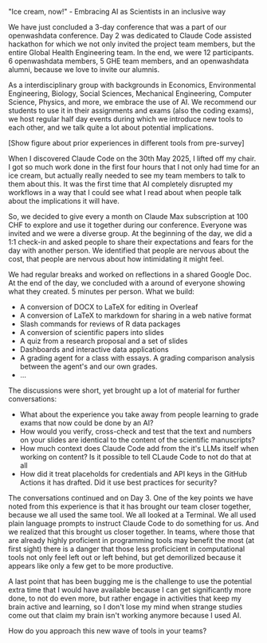 "Ice cream, now!" - Embracing AI as Scientists in an inclusive way

We have just concluded a 3-day conference that was a part of our openwashdata conference. Day 2 was dedicated to Claude Code assisted hackathon for which we not only invited the project team members, but the entire Global Health Engineering team. In the end, we were 12 participants. 6 openwashdata members, 5 GHE team members, and an openwashdata alumni, because we love to invite our alumnis.

As a interdisciplinary group with backgrounds in Economics, Environmental Engineering, Biology, Social Sciences, Mechanical Engineering, Computer Science, Physics, and more, we embrace the use of AI. We recommend our students to use it in their assignments and exams (also the coding exams), we host regular half day events during which we introduce new tools to each other, and we talk quite a lot about potential implications.

[Show figure about prior experiences in different tools from pre-survey]

When I discovered Claude Code on the 30th May 2025, I lifted off my chair. I got so much work done in the first four hours that I not only had time for an ice cream, but actually really needed to see my team members to talk to them about this. It was the first time that AI completely disrupted my workflows in a way that I could see what I read about when people talk about the implications it will have.

So, we decided to give every a month on Claude Max subscription at 100 CHF to explore and use it together during our conference. Everyone was invited and we were a diverse group. At the beginning of the day, we did a 1:1 check-in and asked people to share their expectations and fears for the day with another person. We identified that people are nervous about the cost, that people are nervous about how intimidating it might feel.

We had regular breaks and worked on reflections in a shared Google Doc. At the end of the day, we concluded with a around of everyone showing what they created. 5 minutes per person. What we build:

- A conversion of DOCX to LaTeX for editing in Overleaf
- A conversion of LaTeX to markdown for sharing in a web native format
- Slash commands for reviews of R data packages
- A conversion of scientific papers into slides
- A quiz from a research proposal and a set of slides
- Dashboards and interactive data applications
- A grading agent for a class with essays. A grading comparison analysis between the agent's and our own grades.
- ...

The discussions were short, yet brought up a lot of material for further conversations:

- What about the experience you take away from people learning to grade exams that now could be done by an AI?
- How would you verify, cross-check and test that the text and numbers on your slides are identical to the content of the scientific manuscripts?
- How much context does Claude Code add from the it's LLMs itself when working on content? Is it possible to tell CLaude Code to not do that at all
- How did it treat placeholds for credentials and API keys in the GitHub Actions it has drafted. Did it use best practices for security?

The conversations continued and on Day 3. One of the key points we have noted from this experience is that it has brought our team closer together, because we all used the same tool. We all looked at a Terminal. We all used plain language prompts to instruct Claude Code to do something for us. And we realized that this brought us closer together. In teams, where those that are already highly proficient in programming tools may benefit the most (at first sight) there is a danger that those less proficicient in computational tools not only feel left out or left behind, but get demorilized because it appears like only a few get to be more productive. 

A last point that has been bugging me is the challenge to use the potential extra time that I would have available because I can get significantly more done, to not do even more, but rather engage in activities that keep my brain active and learning, so I don't lose my mind when strange studies come out that claim my brain isn't working anymore because I used AI.

How do you approach this new wave of tools in your teams?
